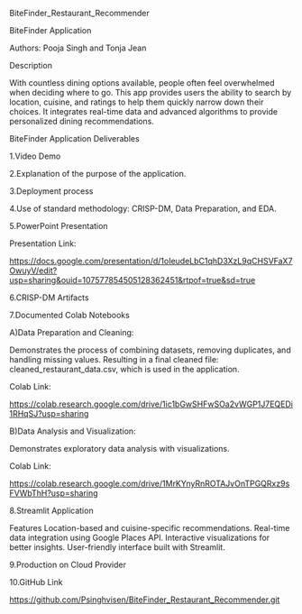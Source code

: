 BiteFinder_Restaurant_Recommender

BiteFinder Application

Authors: Pooja Singh and Tonja Jean

Description

With countless dining options available, people often feel overwhelmed when deciding where to go. This app provides users the ability to search by location, cuisine, and ratings to help them quickly narrow down their choices.
It integrates real-time data and advanced algorithms to provide personalized dining recommendations.

BiteFinder Application Deliverables

1.Video Demo
   
2.Explanation of the purpose of the application.

3.Deployment process
   
4.Use of standard methodology: CRISP-DM, Data Preparation, and EDA.
   
5.PowerPoint Presentation

Presentation Link:

https://docs.google.com/presentation/d/1oIeudeLbC1qhD3XzL9qCHSVFaX7OwuyV/edit?usp=sharing&ouid=107577854505128362451&rtpof=true&sd=true


6.CRISP-DM Artifacts
   
7.Documented Colab Notebooks

A)Data Preparation and Cleaning:

Demonstrates the process of combining datasets, removing duplicates, and handling missing values.
Resulting in a final cleaned file: cleaned_restaurant_data.csv, which is used in the application.

Colab Link:

https://colab.research.google.com/drive/1ic1bGwSHFwSOa2vWGP1J7EQEDi1RHqSJ?usp=sharing


B)Data Analysis and Visualization:

Demonstrates exploratory data analysis with visualizations.

Colab Link:

https://colab.research.google.com/drive/1MrKYnyRnROTAJvOnTPGQRxz9sFVWbThH?usp=sharing

8.Streamlit Application

Features
Location-based and cuisine-specific recommendations.
Real-time data integration using Google Places API.
Interactive visualizations for better insights.
User-friendly interface built with Streamlit.

9.Production on Cloud Provider
    
10.GitHub Link

https://github.com/Psinghvisen/BiteFinder_Restaurant_Recommender.git













